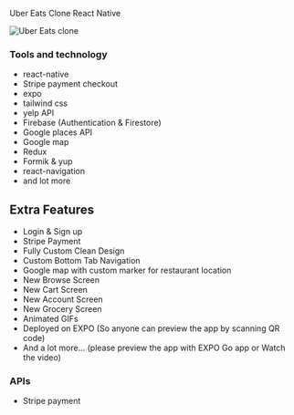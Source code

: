 Uber Eats Clone React Native

![Uber Eats clone](https://i.ibb.co/0Vn48Lv/laptop-min.jpg)

### Tools and technology
- react-native
- Stripe payment checkout
- expo
- tailwind css
- yelp API
- Firebase (Authentication & Firestore)
- Google places API
- Google map
- Redux
- Formik & yup
- react-navigation
- and lot more

## Extra Features

- Login & Sign up
- Stripe Payment
- Fully Custom Clean Design
- Custom Bottom Tab Navigation
- Google map with custom marker for restaurant location
- New Browse Screen
- New Cart Screen
- New Account Screen
- New Grocery Screen
- Animated GIFs
- Deployed on EXPO (So anyone can preview the app by scanning QR code)
- And a lot more... (please preview the app with EXPO Go app or Watch the video)


### APIs
- Stripe payment
